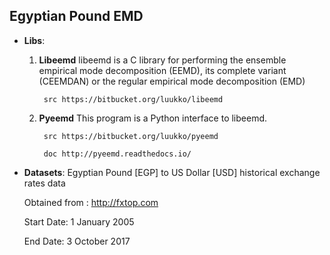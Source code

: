 ## Egyptian Pound **EMD**
- **Libs**:

	1. **Libeemd**
		libeemd is a C library for performing the ensemble empirical mode decomposition (EEMD), 
		its complete variant (CEEMDAN) or the regular empirical mode decomposition (EMD)
		
		
			src https://bitbucket.org/luukko/libeemd 

	2. **Pyeemd**
		This program is a Python interface to libeemd.
		
			src https://bitbucket.org/luukko/pyeemd

			doc http://pyeemd.readthedocs.io/
			
- **Datasets**:
	Egyptian Pound [EGP] to US Dollar [USD] historical exchange rates data

	Obtained from : http://fxtop.com
	
	Start Date:	
		1 January 2005

	End Date:
		3 October 2017
